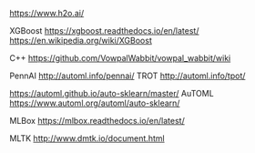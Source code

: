 
https://www.h2o.ai/

XGBoost
https://xgboost.readthedocs.io/en/latest/
https://en.wikipedia.org/wiki/XGBoost

C++
https://github.com/VowpalWabbit/vowpal_wabbit/wiki

PennAI
http://automl.info/pennai/
TROT
http://automl.info/tpot/


https://automl.github.io/auto-sklearn/master/
AuTOML
https://www.automl.org/automl/auto-sklearn/

MLBox
https://mlbox.readthedocs.io/en/latest/

MLTK
http://www.dmtk.io/document.html
